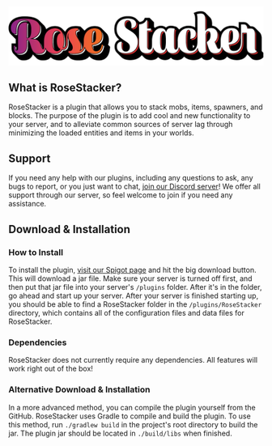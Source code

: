 ![](RoseStackerBanner.png)

## What is RoseStacker?
RoseStacker is a plugin that allows you to stack mobs, items, spawners, and blocks.  The purpose of the plugin is to add cool and new functionality to your server, and to alleviate common sources of server lag through minimizing the loaded entities and items in your worlds.

## Support
If you need any help with our plugins, including any questions to ask, any bugs to report, or you just want to chat, [join our Discord server](https://discord.gg/MgUsTBK)!  We offer all support through our server, so feel welcome to join if you need any assistance.

## Download & Installation
### How to Install
To install the plugin, [visit our Spigot page](https://www.spigotmc.org/resources/rosestacker.82729/) and hit the big download button.  This will download a jar file.  Make sure your server is turned off first, and then put that jar file into your server's `/plugins` folder.  After it's in the folder, go ahead and start up your server.  After your server is finished starting up, you should be able to find a RoseStacker folder in the `/plugins/RoseStacker` directory, which contains all of the configuration files and data files for RoseStacker.
### Dependencies
RoseStacker does not currently require any dependencies.  All features will work right out of the box!

### Alternative Download & Installation
In a more advanced method, you can compile the plugin yourself from the GitHub.
RoseStacker uses Gradle to compile and build the plugin.  To use this method, run `./gradlew build` in the project's root directory to build the jar.  The plugin jar should be located in `./build/libs` when finished.